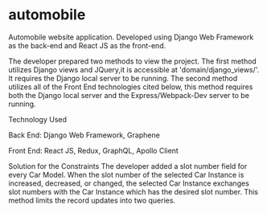 # automobile
Automobile website application. Developed using Django Web Framework as the back-end and React JS as the front-end.

The developer prepared two methods to view the project. The first method utilizes Django views and JQuery,it is accessible
at 'domain/django_views/'. It requires the Django local server to be running. The second method utilizes all of the Front End
technologies cited below, this method requires both the Django local server and the Express/Webpack-Dev server to be running.

Technology Used

  Back End:
    Django Web Framework,
    Graphene

  Front End:
    React JS,
    Redux,
    GraphQL,
    Apollo Client

Solution for the Constraints
  The developer added a slot number field for every Car Model. When the slot number of the selected Car Instance is increased,
  decreased, or changed, the selected Car Instance exchanges slot numbers with the Car Instance which has the desired
  slot number. This method limits the record updates into two queries.
  
